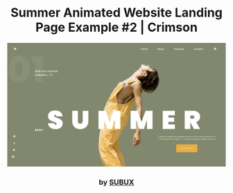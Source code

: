 <div align="center">

# Summer Animated Website Landing Page Example #2 | Crimson

<img src="admin/base.png">

### by <a href="https://github.com/python019">SUBUX</a>

</div>